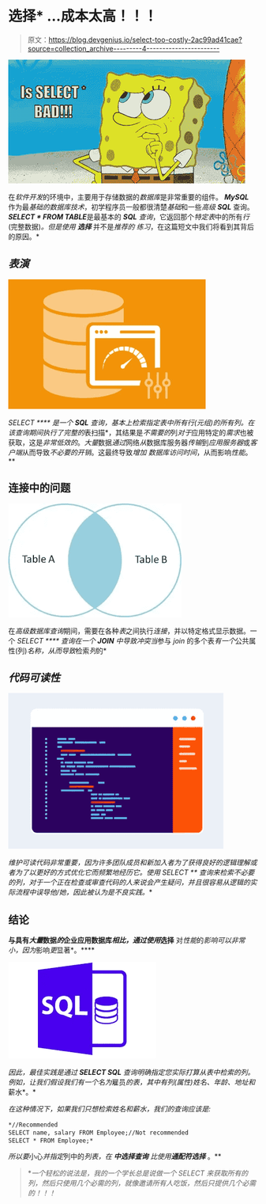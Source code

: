 # 选择* …成本太高！！！

> 原文：<https://blog.devgenius.io/select-too-costly-2ac99ad41cae?source=collection_archive---------4----------------------->

![](img/8a53eb26547680c29170d78f186a9c23.png)

在*软件开发*的环境中，主要用于存储数据的*数据库*是非常重要的组件。 ***MySQL*** 作为最*基础的数据库技术*，初学程序员一般都很清楚*基础*和一些*高级* ***SQL*** 查询。***SELECT * FROM TABLE***是最基本的 ***SQL*** *查询*，它返回那个*特定表*中的所有*行*(完整数据)*。但是使用 ***选择**** 并不是*推荐的* *练习*，在这篇短文中我们将看到其背后的原因。*

## *表演*

*![](img/116bffcb8be2c7b960f575788a52973c.png)*

****SELECT **** 是一个 ***SQL*** 查询，基本上*检索指定表中所有*行(元组)*的所有*列*。在该查询期间执行了完整的*表扫描*，其结果是*不需要的*列*对于*应用特定的*需求*也被获取，这是*非常低效的*。*大量*数据*通过*网络*从*数据库服务器*传输*到*应用服务器*或*客户端*从而导致*不必要的开销*。这最终导致*增加* *数据库访问时间*，从而影响*性能*。**

## 连接中的问题

![](img/5577764354e614623c46f96a8c203232.png)

在*高级数据库查询*期间，需要在各种*表*之间执行*连接*，并以特定格式显示数据。一个 ***SELECT **** 查询在一个 ***JOIN*** 中导致*冲突*当*参与 *join* 的多个表*有一个*公共属性(列)*名称，从而导致*检索*列*的*

## *代码可读性*

*![](img/8ffb0451104875f37847a883b9fdd3db.png)*

**维护可读代码*非常重要*，因为许多团队成员和新加入者为了获得*良好的逻辑理解*或者为了以更好的方式优化它而频繁地经历它。使用 *SELECT ** 查询来检索*不必要的列*，对于一个正在检查或*审查代码*的人来说会产生疑问，并且很容易从*逻辑*的*实际流程*中误导他/她，因此被认为是*不良实践*。**

## **结论**

**与具有*大量*数据*的*企业应用数据库*相比，通过使用*选择** 对*性能*的*影响可以非常小，因为*影响*更*显著*。****

*![](img/907bdb29d466d06d06f6ac5e1e998651.png)*

*因此，*最佳实践*是通过 ***SELECT SQL*** 查询明确指定您实际打算从表中检索的列。例如，让我们假设我们有一个名为*雇员*的表，其中有列(属性)*姓名、年龄、地址*和*薪水*。*

*在这种情况下，如果我们只想检索姓名和薪水，我们的查询应该是:*

```
*//Recommended
SELECT name, salary FROM Employee;//Not recommended
SELECT * FROM Employee;*
```

*所以要*小心*并指定*列中的*列表，在 ***中选择查询*** 比使用****通配符选择*** 。**

> **一个轻松的说法是，我的一个学长总是说做一个 SELECT *来获取所有的列，然后只使用几个必需的列，就像邀请所有人吃饭，然后只提供几个必需的！！！**